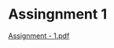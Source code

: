 # Assingnment 1 
[Assignment - 1.pdf](https://github.com/abhinab-choudhury/DSA-Assignment-SEM-2/files/14501558/Assignment.-.1.pdf)
